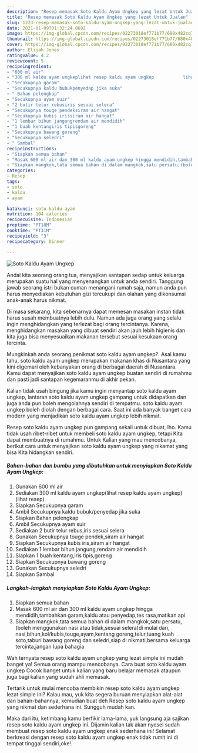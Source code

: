 ```yaml
---
description: "Resep memasak Soto Kaldu Ayam Ungkep yang lezat Untuk Jualan"
title: "Resep memasak Soto Kaldu Ayam Ungkep yang lezat Untuk Jualan"
slug: 1223-resep-memasak-soto-kaldu-ayam-ungkep-yang-lezat-untuk-jualan
date: 2021-01-09T01:32:24.869Z
image: https://img-global.cpcdn.com/recipes/02273018ef771b77/680x482cq70/soto-kaldu-ayam-ungkep-foto-resep-utama.jpg
thumbnail: https://img-global.cpcdn.com/recipes/02273018ef771b77/680x482cq70/soto-kaldu-ayam-ungkep-foto-resep-utama.jpg
cover: https://img-global.cpcdn.com/recipes/02273018ef771b77/680x482cq70/soto-kaldu-ayam-ungkep-foto-resep-utama.jpg
author: Elijah Jones
ratingvalue: 4.2
reviewcount: 5
recipeingredient:
- "600 ml air"
- "300 ml kaldu ayam ungkeplihat resep kaldu ayam ungkep           lihat resep"
- "Secukupnya garam"
- "Secukupnya kaldu bubukpenyedap jika suka"
- " Bahan pelengkap"
- "Secukupnya ayam suir"
- "2 butir telur rebusiris sesuai selera"
- "Secukupnya touge pendeksiram air hangat"
- "Secukupnya kubis irissiram air hangat"
- "1 lembar bihun jangungrendam air mendidih"
- "1 buah kentangiris tipisgoreng"
- "Secukupnya bawang goreng"
- "Secukupnya seledri"
- " Sambal"
recipeinstructions:
- "Siapkan semua bahan"
- "Masak 600 ml air dan 300 ml kaldu ayam ungkep hingga mendidih,tambahkan garam,kaldu atau penyedap,tes rasa,matikan api"
- "Siapkan mangkok,tata semua bahan di dalam mangkok,satu persatu,(boleh menggunakan nasi atau tidak,sesuai selera)di mulai dari, nasi,bihun,kol/kubis,touge,ayam,kentang goreng,telur,tuang kuah soto,taburi bawang goreng dan seledri,siap di nikmati,bersama keluarga tercinta,jangan lupa bahagia"
categories:
- Resep
tags:
- soto
- kaldu
- ayam

katakunci: soto kaldu ayam 
nutrition: 104 calories
recipecuisine: Indonesian
preptime: "PT18M"
cooktime: "PT31M"
recipeyield: "3"
recipecategory: Dinner

---
```



![Soto Kaldu Ayam Ungkep](https://img-global.cpcdn.com/recipes/02273018ef771b77/680x482cq70/soto-kaldu-ayam-ungkep-foto-resep-utama.jpg)

Andai kita seorang orang tua, menyajikan santapan sedap untuk keluarga merupakan suatu hal yang menyenangkan untuk anda sendiri. Tanggung jawab seorang istri bukan cuman menangani rumah saja, namun anda pun harus menyediakan kebutuhan gizi tercukupi dan olahan yang dikonsumsi anak-anak harus nikmat.

Di masa  sekarang, kita sebenarnya dapat memesan masakan instan tidak harus susah membuatnya lebih dulu. Namun ada juga orang yang selalu ingin menghidangkan yang terlezat bagi orang tercintanya. Karena, menghidangkan masakan yang dibuat sendiri akan jauh lebih higienis dan kita juga bisa menyesuaikan makanan tersebut sesuai kesukaan orang tercinta. 



Mungkinkah anda seorang penikmat soto kaldu ayam ungkep?. Asal kamu tahu, soto kaldu ayam ungkep merupakan makanan khas di Nusantara yang kini digemari oleh kebanyakan orang di berbagai daerah di Nusantara. Kamu dapat menyajikan soto kaldu ayam ungkep buatan sendiri di rumahmu dan pasti jadi santapan kegemaranmu di akhir pekan.

Kalian tidak usah bingung jika kamu ingin menyantap soto kaldu ayam ungkep, lantaran soto kaldu ayam ungkep gampang untuk didapatkan dan juga anda pun boleh mengolahnya sendiri di tempatmu. soto kaldu ayam ungkep boleh diolah dengan berbagai cara. Saat ini ada banyak banget cara modern yang menjadikan soto kaldu ayam ungkep lebih nikmat.

Resep soto kaldu ayam ungkep pun gampang sekali untuk dibuat, lho. Kamu tidak usah ribet-ribet untuk membeli soto kaldu ayam ungkep, tetapi Kita dapat membuatnya di rumahmu. Untuk Kalian yang mau mencobanya, berikut cara untuk menyajikan soto kaldu ayam ungkep yang nikamat yang bisa Kita hidangkan sendiri.

<!--inarticleads1-->

##### Bahan-bahan dan bumbu yang dibutuhkan untuk menyiapkan Soto Kaldu Ayam Ungkep:

1. Gunakan 600 ml air
1. Sediakan 300 ml kaldu ayam ungkep(lihat resep kaldu ayam ungkep)           (lihat resep)
1. Siapkan Secukupnya garam
1. Ambil Secukupnya kaldu bubuk/penyedap jika suka
1. Siapkan  Bahan pelengkap
1. Ambil Secukupnya ayam suir
1. Sediakan 2 butir telur rebus,iris sesuai selera
1. Gunakan Secukupnya touge pendek,siram air hangat
1. Siapkan Secukupnya kubis iris,siram air hangat
1. Sediakan 1 lembar bihun jangung,rendam air mendidih
1. Siapkan 1 buah kentang,iris tipis,goreng
1. Siapkan Secukupnya bawang goreng
1. Gunakan Secukupnya seledri
1. Siapkan  Sambal




<!--inarticleads2-->

##### Langkah-langkah menyiapkan Soto Kaldu Ayam Ungkep:

1. Siapkan semua bahan
1. Masak 600 ml air dan 300 ml kaldu ayam ungkep hingga mendidih,tambahkan garam,kaldu atau penyedap,tes rasa,matikan api
1. Siapkan mangkok,tata semua bahan di dalam mangkok,satu persatu,(boleh menggunakan nasi atau tidak,sesuai selera)di mulai dari, nasi,bihun,kol/kubis,touge,ayam,kentang goreng,telur,tuang kuah soto,taburi bawang goreng dan seledri,siap di nikmati,bersama keluarga tercinta,jangan lupa bahagia




Wah ternyata resep soto kaldu ayam ungkep yang lezat simple ini mudah banget ya! Semua orang mampu mencobanya. Cara buat soto kaldu ayam ungkep Cocok banget untuk kalian yang baru belajar memasak ataupun juga bagi kalian yang sudah ahli memasak.

Tertarik untuk mulai mencoba membikin resep soto kaldu ayam ungkep lezat simple ini? Kalau mau, yuk kita segera buruan menyiapkan alat-alat dan bahan-bahannya, kemudian buat deh Resep soto kaldu ayam ungkep yang nikmat dan sederhana ini. Sungguh mudah kan. 

Maka dari itu, ketimbang kamu berfikir lama-lama, yuk langsung aja sajikan resep soto kaldu ayam ungkep ini. Dijamin kalian tak akan nyesel sudah membuat resep soto kaldu ayam ungkep enak sederhana ini! Selamat berkreasi dengan resep soto kaldu ayam ungkep enak tidak rumit ini di tempat tinggal sendiri,oke!.

